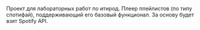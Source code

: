 Проект для лабораторных работ по итирод. 
Плеер плейлистов (по типу спотифай), поддерживающий его базовый функционал. 
За основу будет взят Spotify API.
